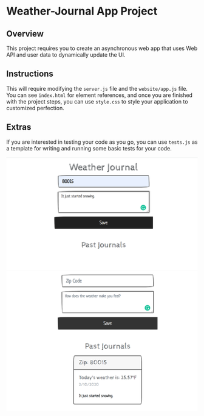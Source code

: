# Weather-Journal App Project

## Overview
This project requires you to create an asynchronous web app that uses Web API and user data to dynamically update the UI.

## Instructions
This will require modifying the `server.js` file and the `website/app.js` file. You can see `index.html` for element references, and once you are finished with the project steps, you can use `style.css` to style your application to customized perfection.

## Extras
If you are interested in testing your code as you go, you can use `tests.js` as a template for writing and running some basic tests for your code.

!['Weathe 1'](img\weather.png)
!['Weather 2'](img\weather2.png)
